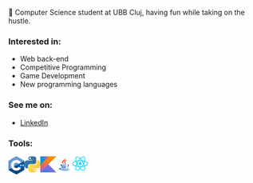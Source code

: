 🦆 Computer Science student at UBB Cluj, having fun while taking on the hustle.

### Interested in:
* Web back-end
* Competitive Programming
* Game Development
* New programming languages

### See me on:
* [LinkedIn](https://www.linkedin.com/in/daniel-t-6661621ba//)

### Tools:
<img align="left" alt="C++" width="32px" src="https://github.com/917-Todasca-Daniel/917-Todasca-Daniel/blob/main/images/c%2B%2B.png"/>
<img align="left" alt="Kotlin" width="32px" src="https://github.com/917-Todasca-Daniel/917-Todasca-Daniel/blob/main/images/python.png"/>
<img align="left" alt="Python" width="32px" src="https://github.com/917-Todasca-Daniel/917-Todasca-Daniel/blob/main/images/kotlin.png"/>
<img align="left" alt="Java" width="32px" src="https://github.com/917-Todasca-Daniel/917-Todasca-Daniel/blob/main/images/javapng.png"/>
<img align="left" alt="React" width="32px" src="https://github.com/917-Todasca-Daniel/917-Todasca-Daniel/blob/main/images/react.png"/>
